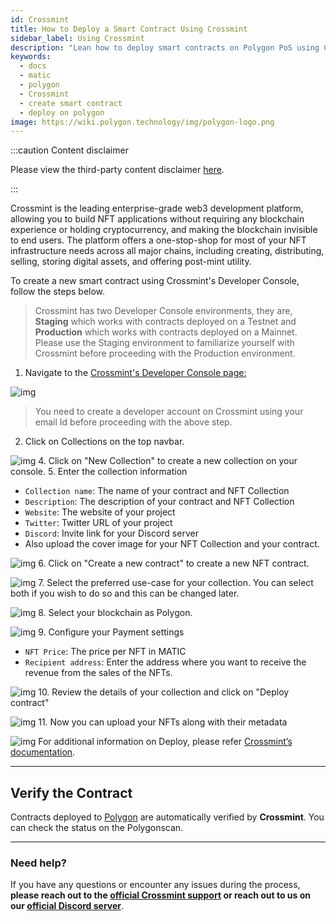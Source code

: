 ```yaml
---
id: Crossmint
title: How to Deploy a Smart Contract Using Crossmint
sidebar_label: Using Crossmint
description: "Lean how to deploy smart contracts on Polygon PoS using Crossmint."
keywords:
  - docs
  - matic
  - polygon
  - Crossmint
  - create smart contract
  - deploy on polygon
image: https://wiki.polygon.technology/img/polygon-logo.png
---
```


:::caution Content disclaimer

Please view the third-party content disclaimer [<ins>here</ins>](https://github.com/0xPolygon/wiki/blob/master/CONTENT_DISCLAIMER.md).

:::

Crossmint is the leading enterprise-grade web3 development platform, allowing you to build NFT applications without requiring any blockchain experience or holding cryptocurrency, and making the blockchain invisible to end users. The platform offers a one-stop-shop for most of your NFT infrastructure needs across all major chains, including creating, distributing, selling, storing digital assets, and offering post-mint utility. 

To create a new smart contract using Crossmint's Developer Console, follow the steps below.
> Crossmint has two Developer Console environments, they are, **Staging** which works with contracts deployed on a Testnet and **Production** which works with contracts deployed on a Mainnet. Please use the Staging environment to familiarize yourself with Crossmint before proceeding with the Production environment. 

1. Navigate to the [Crossmint's Developer Console page:](https://staging.crossmint.com/console/overview/?utm_source=backlinks)

  ![img](/img/Crossmint/screenshot1.jpg)

  > You need to create a developer account on Crossmint using your email Id before proceeding with the above step. 

2. Click on Collections on the top navbar.

  ![img](/img/Crossmint/screenshot2.png)
4. Click on "New Collection" to create a new collection on your console.
5. Enter the collection information 
   - `Collection name`: The name of your contract and NFT Collection
   - `Description`: The description of your contract and NFT Collection
   - `Website`: The website of your project
   - `Twitter`: Twitter URL of your project
   - `Discord`: Invite link for your Discord server
   - Also upload the cover image for your NFT Collection and your contract. 

  ![img](/img/Crossmint/screenshot3.png)
6. Click on "Create a new contract" to create a new NFT contract.

  ![img](/img/Crossmint/screenshot4.png)
7. Select the preferred use-case for your collection. You can select both if you wish to do so and this can be changed later. 

  ![img](/img/Crossmint/screenshot5.png)
8. Select your blockchain as Polygon.

  ![img](/img/Crossmint/screenshot6.png)
9. Configure your Payment settings
   - `NFT Price`: The price per NFT in MATIC
   - `Recipient address`: Enter the address where you want to receive the revenue from the sales of the NFTs.

  ![img](/img/Crossmint/screenshot7.png)
10. Review the details of your collection and click on "Deploy contract"

  ![img](/img/Crossmint/screenshot8.png)
11. Now you can upload your NFTs along with their metadata

  ![img](/img/Crossmint/screenshot9.png)
For additional information on Deploy, please refer [Crossmint’s documentation](https://docs.crossmint.com/docs/create-an-nft-collection/?utm_source=backlinks).

---

## Verify the Contract

Contracts deployed to [Polygon](https://docs.crossmint.com/docs/minting-quickstart/?utm_source=backlinks) are automatically verified by **Crossmint**. You can check the status on the Polygonscan. 

---

### Need help?

If you have any questions or encounter any issues during the process, **please reach out to the [official Crossmint support](https://help.crossmint.com/hc/en-us/?utm_source=backlinks) or reach out to us on our [official Discord server](https://discord.com/invite/crossmint/?utm_source=backlinks)**.
